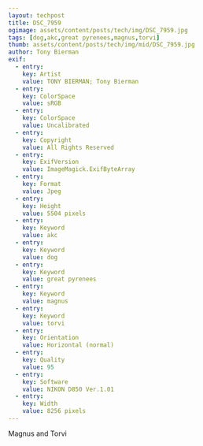 ```yaml
---
layout: techpost
title: DSC_7959
ogimage: assets/content/posts/tech/img/DSC_7959.jpg
tags: [dog,akc,great pyrenees,magnus,torvi]
thumb: assets/content/posts/tech/img/mid/DSC_7959.jpg
author: Tony Bierman
exif:
  - entry:
    key: Artist
    value: TONY BIERMAN; Tony Bierman
  - entry:
    key: ColorSpace
    value: sRGB
  - entry:
    key: ColorSpace
    value: Uncalibrated
  - entry:
    key: Copyright
    value: All Rights Reserved
  - entry:
    key: ExifVersion
    value: ImageMagick.ExifByteArray
  - entry:
    key: Format
    value: Jpeg
  - entry:
    key: Height
    value: 5504 pixels
  - entry:
    key: Keyword
    value: akc
  - entry:
    key: Keyword
    value: dog
  - entry:
    key: Keyword
    value: great pyrenees
  - entry:
    key: Keyword
    value: magnus
  - entry:
    key: Keyword
    value: torvi
  - entry:
    key: Orientation
    value: Horizontal (normal)
  - entry:
    key: Quality
    value: 95
  - entry:
    key: Software
    value: NIKON D850 Ver.1.01     
  - entry:
    key: Width
    value: 8256 pixels
---
```

<p class="h4">Magnus and Torvi</p>